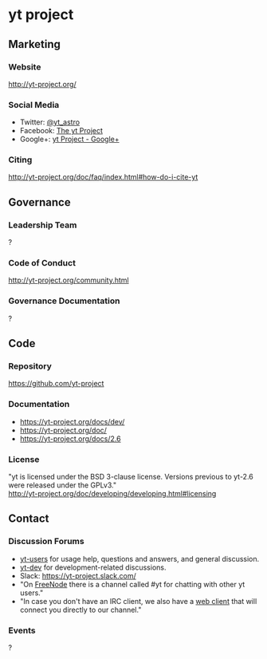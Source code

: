 # yt project

## Marketing

### Website
<http://yt-project.org/>

### Social Media
- Twitter: [@yt\_astro](https://twitter.com/yt_astro)
- Facebook: [The yt Project](https://www.facebook.com/ytproject)
- Google+: [yt Project - Google+](https://plus.google.com/+Yt-projectOrg)

### Citing
http://yt-project.org/doc/faq/index.html#how-do-i-cite-yt

## Governance

### Leadership Team
?

### Code of Conduct
http://yt-project.org/community.html

### Governance Documentation
?

## Code

### Repository
https://github.com/yt-project

### Documentation
- https://yt-project.org/docs/dev/
- https://yt-project.org/doc/
- https://yt-project.org/docs/2.6

### License
"yt is licensed under the BSD 3-clause license. Versions previous to yt-2.6 were released under the GPLv3."  
http://yt-project.org/doc/developing/developing.html#licensing

## Contact

### Discussion Forums
- [yt-users](https://mail.python.org/mm3/mailman3/lists/yt-users.python.org/) for usage help, questions and answers, and general discussion.
- [yt-dev](https://mail.python.org/mm3/mailman3/lists/yt-dev.python.org/) for development-related discussions.
- Slack: https://yt-project.slack.com/
- "On [FreeNode](https://freenode.org/) there is a channel called #yt for chatting with other yt users."
- "In case you don't have an IRC client, we also have a [web client](https://yt-project.org/irc.html) that will connect you directly to our channel."

### Events
?
